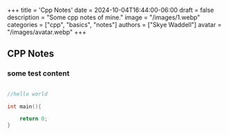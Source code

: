 +++
title = 'Cpp Notes'
date = 2024-10-04T16:44:00-06:00
draft = false
description = "Some cpp notes of mine."
image = "/images/1.webp"
categories = ["cpp", "basics", "notes"]
authors = ["Skye Waddell"]
avatar = "/images/avatar.webp"
+++

## CPP Notes

### some test content

```cpp

//hello world

int main(){

    return 0;
}
```